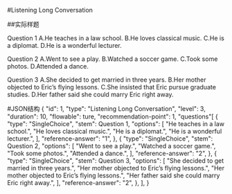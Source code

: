 #Listening Long Conversation

##实际样题

Question 1 
A.He teaches in a law school. 
B.He loves classical music. 
C.He is a diplomat. 
D.He is a wonderful lecturer. 

Question 2 
A.Went to see a play. 
B.Watched a soccer game. 
C.Took some photos. 
D.Attended a dance. 

Question 3 
A.She decided to get married in three years. 
B.Her mother objected to Eric’s flying lessons. 
C.She insisted that Eric pursue graduate studies. 
D.Her father said she could marry Eric right away. 

#JSON结构
	{
	    "id": 1,
		"type": "Listening Long Conversation",
		"level": 3,
		"duration": 10,
		"flowable": ture,
		"recommendation-point": 1,
		"questions"[
		{
		"type": "SingleChoice",
		"stem": Question 1,
		"options": [
		  "He teaches in a law school.",
		  "He loves classical music.",
		  "He is a diplomat.",
		  "He is a wonderful lecturer.",
		           ],
		"reference-answer": "1",
		},
		{
		"type": "SingleChoice",
		"stem": Question 2,
		"options": [
		  "Went to see a play.",
		  "Watched a soccer game.",
		  "Took some photos.",
		  "Attended a dance.",
		           ],
		"reference-answer": "2",
		},
		{
		"type": "SingleChoice",
		"stem": Question 3,
		"options": [
		  "She decided to get married in three years.",
		  "Her mother objected to Eric’s flying lessons.",
		  "Her mother objected to Eric’s flying lessons.",
		  "Her father said she could marry Eric right away.",
		           ],
		"reference-answer": "2",
		},
		],
	}